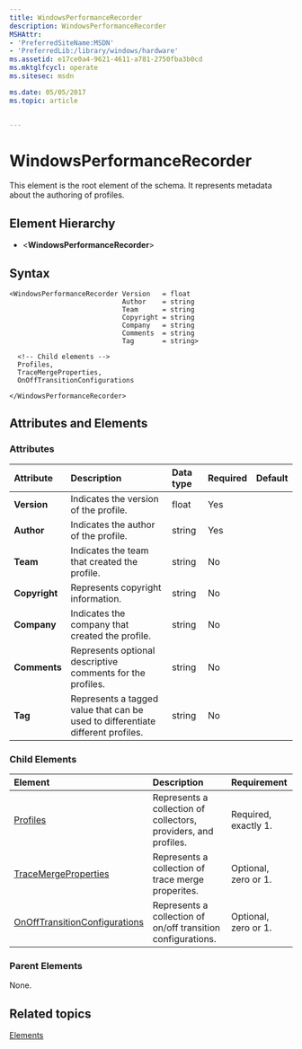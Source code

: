 ```yaml
---
title: WindowsPerformanceRecorder
description: WindowsPerformanceRecorder
MSHAttr:
- 'PreferredSiteName:MSDN'
- 'PreferredLib:/library/windows/hardware'
ms.assetid: e17ce0a4-9621-4611-a781-2750fba3b0cd
ms.mktglfcycl: operate
ms.sitesec: msdn

ms.date: 05/05/2017
ms.topic: article


---
```



# WindowsPerformanceRecorder

This element is the root element of the schema. It represents metadata about the authoring of profiles.


## Element Hierarchy

* \<**WindowsPerformanceRecorder**\>


## Syntax

```
<WindowsPerformanceRecorder Version   = float
                            Author    = string
                            Team      = string
                            Copyright = string
                            Company   = string
                            Comments  = string
                            Tag       = string>

  <!-- Child elements -->
  Profiles,
  TraceMergeProperties,
  OnOffTransitionConfigurations

</WindowsPerformanceRecorder>
```


## Attributes and Elements


### Attributes

| Attribute     | Description                                                                     | Data type | Required | Default |
| :------------ | :------------------------------------------------------------------------------ | :-------- | :------- | :------ |
| **Version**   | Indicates the version of the profile.                                           | float     | Yes      |         |
| **Author**    | Indicates the author of the profile.                                            | string    | Yes      |         |
| **Team**      | Indicates the team that created the profile.                                    | string    | No       |         |
| **Copyright** | Represents copyright information.                                               | string    | No       |         |
| **Company**   | Indicates the company that created the profile.                                 | string    | No       |         |
| **Comments**  | Represents optional descriptive comments for the profiles.                      | string    | No       |         |
| **Tag**       | Represents a tagged value that can be used to differentiate different profiles. | string    | No       |         |


### Child Elements

| Element                                                           | Description                                                     | Requirement          |
| :---------------------------------------------------------------- | :-------------------------------------------------------------- | :------------------- |
| [Profiles](profiles.md)                                           | Represents a collection of collectors, providers, and profiles. | Required, exactly 1. |
| [TraceMergeProperties](tracemergeproperties.md)                   | Represents a collection of trace merge properites.              | Optional, zero or 1. |
| [OnOffTransitionConfigurations](onofftransitionconfigurations.md) | Represents a collection of on/off transition configurations.    | Optional, zero or 1. |


### Parent Elements

None.


## Related topics

[Elements](elements.md)

